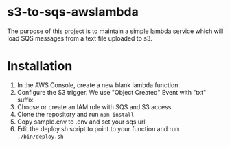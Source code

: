 # s3-to-sqs-awslambda

The purpose of this project is to maintain a simple lambda service which will load SQS messages from a text file uploaded to s3.

# Installation

1. In the AWS Console, create a new blank lambda function.
2. Configure the S3 trigger. We use "Object Created" Event with "txt" suffix.
3. Choose or create an IAM role with SQS and S3 access
4. Clone the repository and run `npm install`
5. Copy sample.env to .env and set your sqs url
6. Edit the deploy.sh script to point to your function and run `./bin/deploy.sh`

